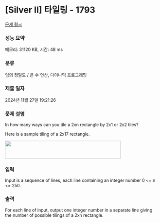 # [Silver II] 타일링 - 1793 

[문제 링크](https://www.acmicpc.net/problem/1793) 

### 성능 요약

메모리: 31120 KB, 시간: 48 ms

### 분류

임의 정밀도 / 큰 수 연산, 다이나믹 프로그래밍

### 제출 일자

2024년 11월 27일 19:21:26

### 문제 설명

<p>In how many ways can you tile a 2xn rectangle by 2x1 or 2x2 tiles?</p>

<p>Here is a sample tiling of a 2x17 rectangle.</p>

<p><img alt="" src="https://www.acmicpc.net/upload/images/t2n2122.gif" style="height:59px; width:380px"></p>

### 입력 

 <p>Input is a sequence of lines, each line containing an integer number 0 <= n <= 250.</p>

### 출력 

 <p>For each line of input, output one integer number in a separate line giving the number of possible tilings of a 2xn rectangle.</p>

<p> </p>

